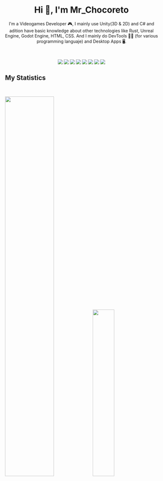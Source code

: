 <h1 align="center">
  <b>Hi 👋, I'm Mr_Chocoreto</b>
</h1>
<p align="center">
I'm a Videogames Developer 🎮, I mainly use Unity(3D & 2D) and C# and adition have basic knowledge about other technologies like Rust, Unreal Engine, Godot Engine, HTML, CSS. 
And I mainly do DevTools 🧑‍💻 (for various programming languaje) and Desktop Apps 🖥️.
</p>
<br>

<p>
<div align="center">
  <img src="https://img.shields.io/badge/-Unity-757575?style=for-the-badge&logo=unity&logoColor=E6E6E6&labelColor=1F1F1F">
  <img src="https://img.shields.io/badge/-Unreal-dedede?style=for-the-badge&logo=unrealengine&logoColor=dedede&labelColor=000000">
  <img src="https://img.shields.io/badge/-Godot-7F7DFF?style=for-the-badge&logo=godotengine&logoColor=B7B5FF&labelColor=1F1F1F">
  <img src="https://img.shields.io/badge/-Kotlin-1E875E?style=for-the-badge&logo=kotlin&logoColor=008F62&labelColor=1F1F1F">
  <img src="https://img.shields.io/badge/-Rust-8F0000?style=for-the-badge&logo=rust&logoColor=FF3739&labelColor=240000">
  <img src="https://img.shields.io/badge/-CSharp-7751BA?style=for-the-badge&logo=csharp&logoColor=CEB2FF&labelColor=1F1F1F">
  <img src="https://img.shields.io/badge/-HTML-c58545?style=for-the-badge&logo=html5&logoColor=c58545&labelColor=282828">
  <img src="https://img.shields.io/badge/-CSS-d1a01f?style=for-the-badge&logo=css3&logoColor=d1a01f&labelColor=282828">
</div>
</p>


## My Statistics

<br/>
<p align="left">
  <img width="56.6%" src="https://github-readme-stats.vercel.app/api?username=MrChocoreto&theme=dark&show_icons=true&hide=stars&ring_color=B7B5FF&rank_icon=github" />
  <img width="37.5%" src="https://github-readme-stats.vercel.app/api/top-langs/?username=MrChocoreto&layout=compact&theme=dark" />
  </a>
</p>
<br>

